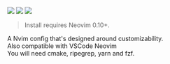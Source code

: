 <a href="https://dotfyle.com/danielosw/nvimconfig"><img src="https://dotfyle.com/danielosw/nvimconfig/badges/plugins?style=flat" /></a>
<a href="https://dotfyle.com/danielosw/nvimconfig"><img src="https://dotfyle.com/danielosw/nvimconfig/badges/leaderkey?style=flat" /></a>
<a href="https://dotfyle.com/danielosw/nvimconfig"><img src="https://dotfyle.com/danielosw/nvimconfig/badges/plugin-manager?style=flat" /></a>
 > Install requires Neovim 0.10+.

A Nvim config that's designed around customizability.  
Also compatible with VSCode Neovim  
You will need cmake, ripegrep, yarn and fzf.
